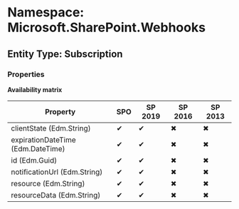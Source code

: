 # Namespace: Microsoft.SharePoint.Webhooks
## Entity Type: Subscription

### Properties

**Availability matrix**

Property | SPO | SP 2019 | SP 2016 | SP 2013
----------|-----|---------|---------|--------
clientState (Edm.String) | ✔ | ✔ | ✖ | ✖
expirationDateTime (Edm.DateTime) | ✔ | ✔ | ✖ | ✖
id (Edm.Guid) | ✔ | ✔ | ✖ | ✖
notificationUrl (Edm.String) | ✔ | ✔ | ✖ | ✖
resource (Edm.String) | ✔ | ✔ | ✖ | ✖
resourceData (Edm.String) | ✔ | ✔ | ✖ | ✖


